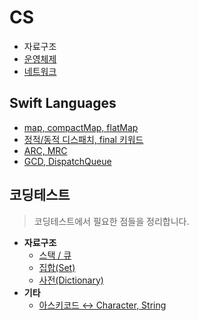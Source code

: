 # CS
- 자료구조
- [운영체제](./cs/operating-system.md)
- [네트워크](./cs/network.md)
## Swift Languages
- [map, compactMap, flatMap](./swift-language/map_compactMap.md)
- [정적/동적 디스패치, final 키워드](./swift-language/dynamic-static-dispatch.md)
- [ARC, MRC](./swift-language/MRC-ARC.md)
- [GCD, DispatchQueue](./swift-language/dispatch-queue.md)
## 코딩테스트
> 코딩테스트에서 필요한 점들을 정리합니다.
- **자료구조**
    - [스택 / 큐](./PS/data-structure/stack-queue.md)
    - [집합(Set)](./PS/data-structure/set.md)
    - [사전(Dictionary)](./PS/data-structure/dictionary.md)
- **기타**
    - [아스키코드 ↔️ Character, String](./PS/etc/asciiValue.md)